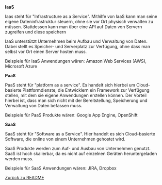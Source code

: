**IaaS**

Iaas steht für "Infrastructure as a Service".
Mithilfe von IaaS kann man seine eigene Dateninfrastruktur steuern, ohne sie vor Ort physisch verwalten zu müssen. 
Stattdessen kann man über eine API auf Daten von Servern zugreifen und diese speichern

IaaS unterstützt Unternehmen beim Aufbau und Verwaltung von Daten. Dabei stellt es Speicher- und Serverplatz zur Verfügung, 
ohne dass man selbst vor Ort einen Server hosten muss.

Beispiele für IaaS Anwendungen wären: Amazon Web Services (AWS), Microsoft Azure


**PaaS**

PaaS steht für "platform as a service". Es handelt sich hierbei um Cloud-basierte Plattformdienste, 
die Entwicklern ein Framework zur Verfügung stellen, mit dem sie eigene Anwendungen erstellen können. 
Der Vorteil hierbei ist, dass man sich nicht mit der Bereitstellung, Speicherung und Verwaltung von Daten befassen muss.

Beispiele für PaaS Produkte wären: Google App Engine, OpenShift
 

**SaaS**

SaaS steht für "Software as a Service". Hier handelt es sich Cloud-basierte Software, 
die online von einem Unternehmen gehostet wird.

SaaS Produkte werden zum Auf- und Ausbau von Unternehmen genutzt. SaaS ist hoch skalierbar, 
da es nicht auf einzelnen Geräten heruntergeladen werden muss.

Beispiele für SaaS Anwendungen wären: JIRA, Dropbox

[Zurück zu README](README.md)

